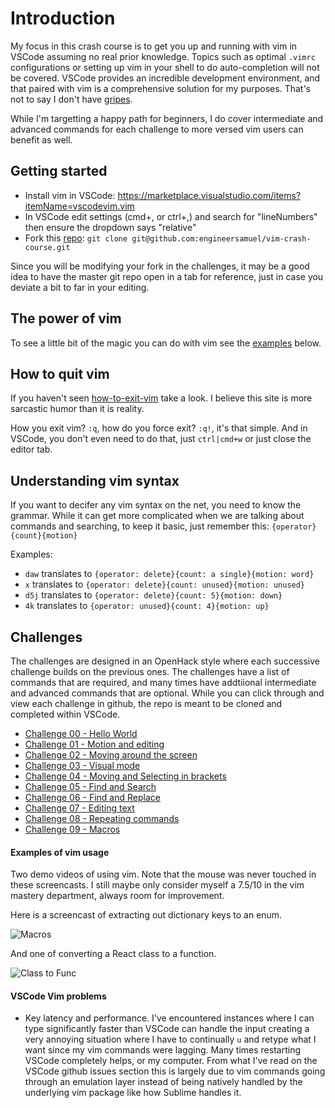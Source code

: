 # Introduction

My focus in this crash course is to get you up and running with vim in VSCode assuming no real prior knowledge.
Topics such as optimal `.vimrc` configurations or setting up vim in your shell to do auto-completion will not be covered.
VSCode provides an incredible development environment, and that paired with vim is a comprehensive solution for my purposes.
That's not to say I don't have [gripes](#vscode-vim-problems).

While I'm targetting a happy path for beginners, I do cover intermediate and advanced commands for each challenge to more versed vim users can benefit as well.

## Getting started

* Install vim in VSCode: https://marketplace.visualstudio.com/items?itemName=vscodevim.vim
* In VSCode edit settings (cmd+, or ctrl+,) and search for "lineNumbers" then ensure the dropdown says "relative"
* Fork this [repo](https://aka.ms/vimcrashcourse): `git clone git@github.com:engineersamuel/vim-crash-course.git`

Since you will be modifying your fork in the challenges, it may be a good idea to have the master git repo open in a tab for reference, just in case you deviate a bit to far in your editing.

## The power of vim

To see a little bit of the magic you can do with vim see the [examples](#examples-of-vim-usage) below.

## How to quit vim

If you haven't seen [how-to-exit-vim](https://github.com/hakluke/how-to-exit-vim) take a look.
I believe this site is more sarcastic humor than it is reality.

How you exit vim? `:q`, how do you force exit? `:q!`, it's that simple.
And in VSCode, you don't even need to do that, just `ctrl|cmd+w` or just close the editor tab.

## Understanding vim syntax

If you want to decifer any vim syntax on the net, you need to know the grammar.
While it can get more complicated when we are talking about commands and searching, to keep it basic, just remember this: `{operator}{count}{motion}`

Examples:
* `daw` translates to `{operator: delete}{count: a single}{motion: word}`
* `x` translates to `{operator: delete}{count: unused}{motion: unused}`
* `d5j` translates to `{operator: delete}{count: 5}{motion: down}`
* `4k` translates to `{operator: unused}{count: 4}{motion: up}`

## Challenges

The challenges are designed in an OpenHack style where each successive challenge builds on the previous ones.
The challenges have a list of commands that are required, and many times have addtiional intermediate and advanced commands that are optional.
While you can click through and view each challenge in github, the repo is meant to be cloned and completed within VSCode.

* [Challenge 00 - Hello World](./challenges/challenge00.md)
* [Challenge 01 - Motion and editing](./challenges/challenge01.md)
* [Challenge 02 - Moving around the screen](./challenges/challenge02.md)
* [Challenge 03 - Visual mode](./challenges/challenge03.md)
* [Challenge 04 - Moving and Selecting in brackets](./challenges/challenge04.md)
* [Challenge 05 - Find and Search](./challenges/challenge05.md)
* [Challenge 06 - Find and Replace](./challenges/challenge06.md)
* [Challenge 07 - Editing text](./challenges/challenge07.md)
* [Challenge 08 - Repeating commands](./challenges/challenge08.md)
* [Challenge 09 - Macros](./challenges/challenge09.md)

#### Examples of vim usage

Two demo videos of using vim.
Note that the mouse was never touched in these screencasts.
I still maybe only consider myself a 7.5/10 in the vim mastery department, always room for improvement.

Here is a screencast of extracting out dictionary keys to an enum.

![Macros](media/vim_macros.gif)

And one of converting a React class to a function.

![Class to Func](media/class_to_func.gif)

#### VSCode Vim problems

* Key latency and performance.
I've encountered instances where I can type significantly faster than VSCode can handle the input creating a very annoying situation where I have to continually `u` and retype what I want since my vim commands were lagging.
Many times restarting VSCode completely helps, or my computer.
From what I've read on the VSCode github issues section this is largely due to vim commands going through an emulation layer instead of being natively handled by the underlying vim package like how Sublime handles it.
